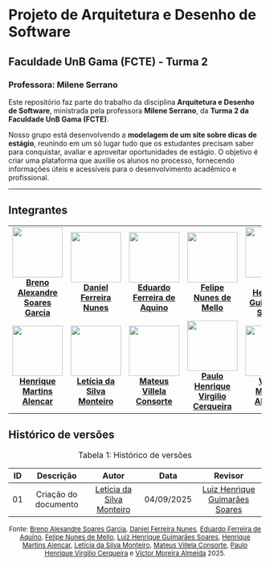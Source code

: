 # Projeto de Arquitetura e Desenho de Software  
## Faculdade UnB Gama (FCTE) - Turma 2  
### Professora: Milene Serrano  

Este repositório faz parte do trabalho da disciplina **Arquitetura e Desenho de Software**, ministrada pela professora **Milene Serrano**, da **Turma 2 da Faculdade UnB Gama (FCTE)**.  

Nosso grupo está desenvolvendo a **modelagem de um site sobre dicas de estágio**, reunindo em um só lugar tudo que os estudantes precisam saber para conquistar, avaliar e aproveitar oportunidades de estágio. O objetivo é criar uma plataforma que auxilie os alunos no processo, fornecendo informações úteis e acessíveis para o desenvolvimento acadêmico e profissional.  

---
## Integrantes

<table align="center">
  <tr>
    <td align="center">
      <img src="https://github.com/brenoalexandre0.png?size=100" width=100><br>
      <b><a href="https://github.com/brenoalexandre0">Breno Alexandre Soares Garcia</a></b>
    </td>
    <td align="center">
      <img src="https://github.com/Mach1r0.png?size=100" width=100><br>
      <b><a href="https://github.com/Mach1r0">Daniel Ferreira Nunes</a></b>
    </td>
    <td align="center">
      <img src="https://github.com/fxred.png?size=100" width=100><br>
      <b><a href="https://github.com/fxred">Eduardo Ferreira de Aquino</a></b>
    </td>
    <td align="center">
      <img src="https://github.com/FelipeNunesdM.png?size=100" width=100><br>
      <b><a href="https://github.com/FelipeNunesdM">Felipe Nunes de Mello</a></b>
    </td>
    <td align="center">
      <img src="https://github.com/luizh-gsoares.png?size=100" width=100><br>
      <b><a href="https://github.com/luizh-gsoares">Luiz Henrique Guimarães Soares</a></b>
    </td>
  </tr>
  <tr>
    <td align="center">
      <img src="https://github.com/henryqma.png?size=100" width=100><br>
      <b><a href="https://github.com/henryqma">Henrique Martins Alencar</a></b>
    </td>
    <td align="center">
      <img src="https://github.com/leticiamonteiroo.png?size=100" width=100><br>
      <b><a href="https://github.com/leticiamonteiroo">Letícia da Silva Monteiro</a></b>
    </td>
    <td align="center">
      <img src="https://github.com/MVConsorte.png?size=100" width=100><br>
      <b><a href="https://github.com/MVConsorte">Mateus Villela Consorte</a></b>
    </td>
    <td align="center">
      <img src="https://github.com/paulocerqr.png?size=100" width=100><br>
      <b><a href="https://github.com/paulocerqr">Paulo Henrique Virgilio Cerqueira</a></b>
    </td>
    <td align="center">
      <img src="https://github.com/aqela-batata-alt.png?size=100" width=100><br>
      <b><a href="https://github.com/aqela-batata-alt">Víctor Moreira Almeida</a></b>
    </td>
  </tr>
</table>

## Histórico de versões

<font size="3"><p style="text-align: center">Tabela 1: Histórico de versões</p></font>

| ID | Descrição            | Autor                                                                 | Data       | Revisor                                                                 |
|:------:|:--------------------:|:---------------------------------------------------------------------:|:----------:|:----------------------------------------------------------------------:|
| 01   | Criação do documento | [Letícia da Silva Monteiro](https://github.com/leticiamonteiroo)     | 04/09/2025 | [Luiz Henrique Guimarães Soares](https://github.com/luizh-gsoares)|

<font size="2"><p style="text-align: center">Fonte: [Breno Alexandre Soares Garcia](https://github.com/brenoalexandre0), [Daniel Ferreira Nunes](https://github.com/Mach1r0), [Eduardo Ferreira de Aquino](https://github.com/fxred), [Felipe Nunes de Mello](https://github.com/FelipeNunesdM), [Luiz Henrique Guimarães Soares](https://github.com/luizh-gsoares), [Henrique Martins Alencar](https://github.com/henryqma), [Letícia da Silva Monteiro](https://github.com/leticiamonteiroo), [Mateus Villela Consorte](https://github.com/MVConsorte), [Paulo Henrique Virgilio Cerqueira](https://github.com/paulocerqr) e [Víctor Moreira Almeida](https://github.com/aqela-batata-alt) 2025.</p></font>